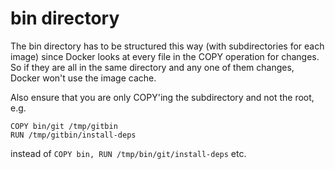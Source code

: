 # bin directory

The bin directory has to be structured this way (with subdirectories for each
image) since Docker looks at every file in the COPY operation for changes. So if
they are all in the same directory and any one of them changes, Docker won't use
the image cache.

Also ensure that you are only COPY'ing the subdirectory and not the root, e.g.

```
COPY bin/git /tmp/gitbin
RUN /tmp/gitbin/install-deps
```

instead of `COPY bin, RUN /tmp/bin/git/install-deps` etc.
